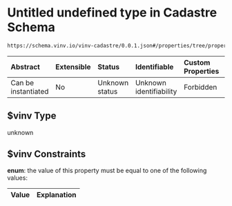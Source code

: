 # Untitled undefined type in Cadastre Schema

```txt
https://schema.vinv.io/vinv-cadastre/0.0.1.json#/properties/tree/properties/species/$vinv
```



| Abstract            | Extensible | Status         | Identifiable            | Custom Properties | Additional Properties | Access Restrictions | Defined In                                                                                                              |
| :------------------ | :--------- | :------------- | :---------------------- | :---------------- | :-------------------- | :------------------ | :---------------------------------------------------------------------------------------------------------------------- |
| Can be instantiated | No         | Unknown status | Unknown identifiability | Forbidden         | Allowed               | none                | [dereferenced.doc.json\*](../../../../../vinv-schemas/vinv-tree/out/0.0.1/dereferenced.doc.json "open original schema") |

## $vinv Type

unknown

## $vinv Constraints

**enum**: the value of this property must be equal to one of the following values:

| Value | Explanation |
| :---- | :---------- |
